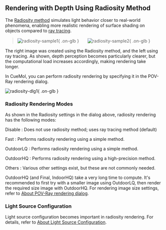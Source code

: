 ## Rendering with Depth Using Radiosity Method
The [Radiosity method](https://en.wikipedia.org/wiki/Radiosity_(computer_graphics)) simulates light behavior closer to real-world phenomena, enabling more realistic rendering of surface shading on objects compared to [ray tracing](https://en.wikipedia.org/wiki/Ray_tracing_(graphics)).

>![radiosity-sample1](../../assets/images/cuemol2/Radiosity/radiosity-sample1.png){ .on-glb }　　![radiosity-sample2](../../assets/images/cuemol2/Radiosity/radiosity-sample2.png){ .on-glb }

The right image was created using the Radiosity method, and the left using ray tracing.
As shown, depth perception becomes particularly clearer, but the computational load increases accordingly, making rendering take longer.

In CueMol, you can perform radiosity rendering by specifying it in the POV-Ray rendering dialog.

![radiosity-dlg1](../../assets/images/cuemol2/Radiosity/radiosity-dlg1.png){ .on-glb }

### Radiosity Rendering Modes
As shown in the Radiosity settings in the dialog above, radiosity rendering has the following modes:

Disable
:   Does not use radiosity method; uses ray tracing method (default)

Fast
:   Performs radiosity rendering using a simple method.

OutdoorLQ
:   Performs radiosity rendering using a simple method.

OutdoorHQ
:   Performs radiosity rendering using a high-precision method.

Others
:   Various other settings exist, but these are not commonly needed.

OutdoorHQ (and Final, IndoorHQ) take a very long time to compute.
It's recommended to first try with a smaller image using OutdoorLQ, then render the required size image with OutdoorHQ.
For rendering image size settings, refer to [About POV-Ray rendering dialog](../POVRayRenderDialog).

### Light Source Configuration
Light source configuration becomes important in radiosity rendering. For details, refer to [About Light Source Configuration](../POVRayRenderLighting).
